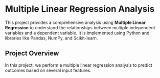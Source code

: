 # Multiple Linear Regression Analysis

This project provides a comprehensive analysis using **Multiple Linear Regression** to understand the relationships between multiple independent variables and a dependent variable. It is implemented using Python and libraries like Pandas, NumPy, and Scikit-learn. 

## Project Overview

In this project, we perform a multiple linear regression analysis to predict outcomes based on several input features.
